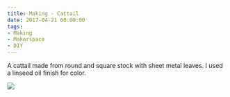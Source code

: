 ```yaml
---
title: Making - Cattail
date: 2017-04-21 00:00:00
tags:
- Making
- Makerspace
- DIY
---
```

A cattail made from round and square stock with sheet metal leaves.  I used a linseed oil finish for color.

![](/images/MetalCattail.jpg)